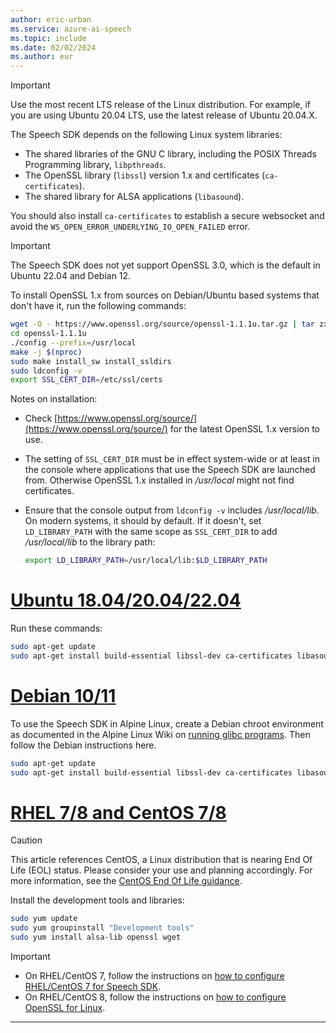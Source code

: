 ```yaml
---
author: eric-urban
ms.service: azure-ai-speech
ms.topic: include
ms.date: 02/02/2024
ms.author: eur
---
```


> [!IMPORTANT]
> Use the most recent LTS release of the Linux distribution. For example, if you are using Ubuntu 20.04 LTS, use the latest release of Ubuntu 20.04.X.

The Speech SDK depends on the following Linux system libraries:

- The shared libraries of the GNU C library, including the POSIX Threads Programming library, `libpthreads`.
- The OpenSSL library (`libssl`) version 1.x and certificates (`ca-certificates`).
- The shared library for ALSA applications (`libasound`).

You should also install `ca-certificates` to establish a secure websocket and avoid the `WS_OPEN_ERROR_UNDERLYING_IO_OPEN_FAILED` error.

> [!IMPORTANT]
> The Speech SDK does not yet support OpenSSL 3.0, which is the default in Ubuntu 22.04 and Debian 12.

To install OpenSSL 1.x from sources on Debian/Ubuntu based systems that don't have it, run the following commands:

```Bash
wget -O - https://www.openssl.org/source/openssl-1.1.1u.tar.gz | tar zxf -
cd openssl-1.1.1u
./config --prefix=/usr/local
make -j $(nproc)
sudo make install_sw install_ssldirs
sudo ldconfig -v
export SSL_CERT_DIR=/etc/ssl/certs
```

Notes on installation:

- Check [https://www.openssl.org/source/](https://www.openssl.org/source/) for the latest OpenSSL 1.x version to use.
- The setting of `SSL_CERT_DIR` must be in effect system-wide or at least in the console where applications that use the Speech SDK are launched from. Otherwise OpenSSL 1.x installed in */usr/local* might not find certificates.
- Ensure that the console output from `ldconfig -v` includes */usr/local/lib*. On modern systems, it should by default. If it doesn't, set `LD_LIBRARY_PATH` with the same scope as `SSL_CERT_DIR` to add */usr/local/lib* to the library path:

  ```Bash
  export LD_LIBRARY_PATH=/usr/local/lib:$LD_LIBRARY_PATH
  ```

# [Ubuntu 18.04/20.04/22.04](#tab/ubuntu)

Run these commands:

```Bash
sudo apt-get update
sudo apt-get install build-essential libssl-dev ca-certificates libasound2 wget
```

# [Debian 10/11](#tab/debian)

To use the Speech SDK in Alpine Linux, create a Debian chroot environment as documented in the Alpine Linux Wiki on [running glibc programs](https://wiki.alpinelinux.org/wiki/Running_glibc_programs). Then follow the Debian instructions here.

```Bash
sudo apt-get update
sudo apt-get install build-essential libssl-dev ca-certificates libasound2 wget
```

# [RHEL 7/8 and CentOS 7/8](#tab/rhel-centos)

> [!CAUTION]
> This article references CentOS, a Linux distribution that is nearing End Of Life (EOL) status. Please consider your use and planning accordingly. For more information, see the [CentOS End Of Life guidance](~/articles/virtual-machines/workloads/centos/centos-end-of-life.md).

Install the development tools and libraries:

```Bash
sudo yum update
sudo yum groupinstall "Development tools"
sudo yum install alsa-lib openssl wget
```

> [!IMPORTANT]
>
> - On RHEL/CentOS 7, follow the instructions on [how to configure RHEL/CentOS 7 for Speech SDK](~/articles/ai-services/speech-service/how-to-configure-rhel-centos-7.md).
> - On RHEL/CentOS 8, follow the instructions on [how to configure OpenSSL for Linux](~/articles/ai-services/speech-service/how-to-configure-openssl-linux.md).

---
